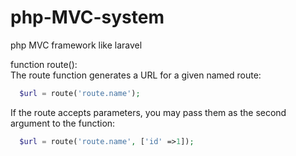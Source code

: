 # php-MVC-system
php MVC  framework like laravel

function route():\
The route function generates a URL for a given named route:
```php
  $url = route('route.name');
  ```
If the route accepts parameters, you may pass them as the second argument to the function:
```php
  $url = route('route.name', ['id' =>1]);
  ```
